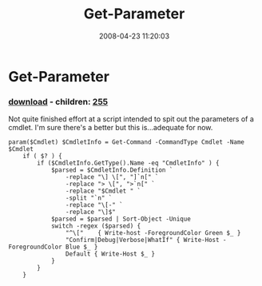 ﻿---
pid:            186
poster:         halr9000
title:          Get-Parameter
date:           2008-04-23 11:20:03
format:         posh
parent:         0
parent:         0
children:       255
---

# Get-Parameter

### [download](186.ps1) - children: [255](255.md)

Not quite finished effort at a script intended to spit out the parameters of a cmdlet.  I'm sure there's a better but this is...adequate for now.

```posh
param($Cmdlet) $CmdletInfo = Get-Command -CommandType Cmdlet -Name $Cmdlet
    if ( $? ) {
        if ($CmdletInfo.GetType().Name -eq "CmdletInfo" ) {
            $parsed = $CmdletInfo.Definition `
                -replace "\] \[", "]`n[" `
                -replace "> \[", ">`n[" `
                -replace "$Cmdlet " `
                -split "`n" `
                -replace "\[-" `
                -replace "\]$"
            $parsed = $parsed | Sort-Object -Unique
            switch -regex ($parsed) {
                "^\["    { Write-host -ForegroundColor Green $_ }
                "Confirm|Debug|Verbose|WhatIf" { Write-Host -ForegroundColor Blue $_ }
                Default { Write-Host $_ }
            }
        }
    }
```
